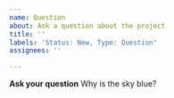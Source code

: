 ```yaml
---
name: Question
about: Ask a question about the project
title: ''
labels: 'Status: New, Type: Question'
assignees: ''

---
```


**Ask your question**
Why is the sky blue?
